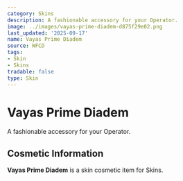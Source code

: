 ```yaml
---
category: Skins
description: A fashionable accessory for your Operator.
image: ../images/vayas-prime-diadem-d875f29e02.png
last_updated: '2025-09-17'
name: Vayas Prime Diadem
source: WFCD
tags:
- Skin
- Skins
tradable: false
type: Skin
---
```


# Vayas Prime Diadem

A fashionable accessory for your Operator.

## Cosmetic Information

**Vayas Prime Diadem** is a skin cosmetic item for Skins.

